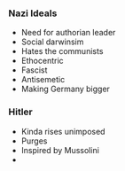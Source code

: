 ### Nazi Ideals
- Need for authorian leader
- Social darwinsim
- Hates the communists
- Ethocentric
- Fascist
- Antisemetic
- Making Germany bigger

### Hitler
- Kinda rises unimposed
- Purges 
- Inspired by Mussolini
- 